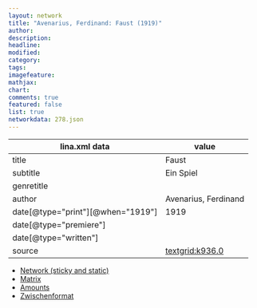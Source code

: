 ```yaml
---
layout: network
title: "Avenarius, Ferdinand: Faust (1919)"
author:
description:
headline:
modified:
category:
tags:
imagefeature: 
mathjax: 
chart: 
comments: true
featured: false
list: true
networkdata: 278.json
---
```

lina.xml data  | value
------------- | -------------
title|Faust
subtitle|Ein Spiel
genretitle|
author|Avenarius, Ferdinand
date[@type="print"][@when="1919"]|1919
date[@type="premiere"]|
date[@type="written"]|
source|[textgrid:k936.0](https://textgridlab.org/1.0/tgcrud-public/rest/textgrid:k936.0/data)



* [Network (sticky and static)](/network278)
* [Matrix](/matrix278)
* [Amounts](/amounts278)
* [Zwischenformat](/lina278 )
